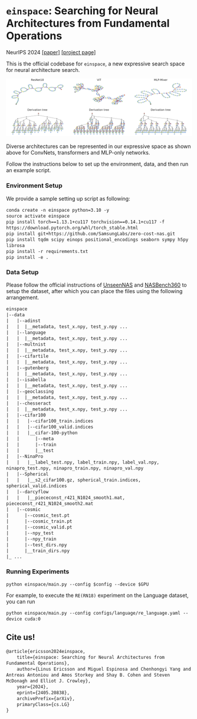 # `einspace`: Searching for Neural Architectures from Fundamental Operations
NeurIPS 2024
[[paper]](https://arxiv.org/abs/2405.20838) [[project page]](https://linusericsson.github.io/einspace/)

This is the official codebase for `einspace`, a new expressive search space for neural architecture search.

![image](figures/baselines_arch_tree.png)

Diverse architectures can be represented in our expressive space as shown above for ConvNets, transformers and MLP-only networks.

Follow the instructions below to set up the environment, data, and then run an example script.

### Environment Setup
We provide a sample setting up script as following:

```shell
conda create -n einspace python=3.10 -y
source activate einspace
pip install torch==1.13.1+cu117 torchvision==0.14.1+cu117 -f https://download.pytorch.org/whl/torch_stable.html
pip install git+https://github.com/SamsungLabs/zero-cost-nas.git
pip install tqdm scipy einops positional_encodings seaborn sympy h5py librosa
pip install -r requirements.txt
pip install -e .
```

### Data Setup
Please follow the official instructions of [UnseenNAS](https://github.com/Towers-D/NAS-Unseen-Datasets?tab=readme-ov-file) and [NASBench360](https://github.com/rtu715/NAS-Bench-360) to setup the dataset, after which you can place the files using the following arrangement.
```
einspace
|--data
|   |--adinst
|   |  |__metadata, test_x.npy, test_y.npy ...
|   |--language
|   |  |__metadata, test_x.npy, test_y.npy ...
|   |--multnist
|   |  |__metadata, test_x.npy, test_y.npy ...
|   |--cifartile
|   |  |__metadata, test_x.npy, test_y.npy ...
|   |--gutenberg
|   |  |__metadata, test_x.npy, test_y.npy ...
|   |--isabella
|   |  |__metadata, test_x.npy, test_y.npy ...
|   |--geoclassing
|   |  |__metadata, test_x.npy, test_y.npy ...
|   |--chesseract
|   |  |__metadata, test_x.npy, test_y.npy ...
|   |--cifar100
|   |   |--cifar100_train.indices
|   |   |--cifar100_valid.indices
|   |   |__cifar-100-python
|   |      |--meta
|   |      |--train
|   |      |__test
|   |--NinaPro
|   |   |__label_test.npy, label_train.npy, label_val.npy, ninapro_test.npy, ninapro_train.npy, ninapro_val.npy
|   |--Spherical
|   |   |__s2_cifar100.gz, spherical_train.indices, spherical_valid.indices
|   |--darcyflow
|   |   |__piececonst_r421_N1024_smooth1.mat, piececonst_r421_N1024_smooth2.mat
|   |--cosmic
|      |--cosmic_test.pt
|      |--cosmic_train.pt
|      |--cosmic_valid.pt
|      |--npy_test  
|      |--npy_train  
|      |--test_dirs.npy  
|      |__train_dirs.npy
|_ ...
```



### Running Experiments
```shell
python einspace/main.py --config $config --device $GPU
```
For example, to execute the `RE(RN18)` experiment on the Language dataset, you can run
```shell
python einspace/main.py --config configs/language/re_language.yaml --device cuda:0
```


## Cite us!

```
@article{ericsson2024einspace,
    title={einspace: Searching for Neural Architectures from Fundamental Operations}, 
    author={Linus Ericsson and Miguel Espinosa and Chenhongyi Yang and Antreas Antoniou and Amos Storkey and Shay B. Cohen and Steven McDonagh and Elliot J. Crowley},
    year={2024},
    eprint={2405.20838},
    archivePrefix={arXiv},
    primaryClass={cs.LG}
}
```
